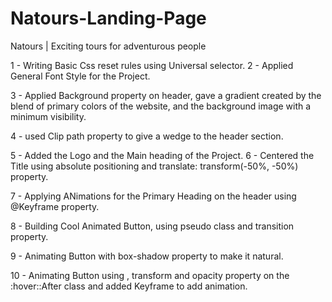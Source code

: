 # Natours-Landing-Page

Natours | Exciting tours for adventurous people

1 - Writing Basic Css reset rules using Universal selector.
2 - Applied General Font Style for the Project.

3 - Applied Background property on header, gave a gradient created by the blend of primary colors of the website, and the background image with a minimum visibility.

4 - used Clip path property to give a wedge to the header section.

5 - Added the Logo and the Main heading of the Project.
6 - Centered the Title using absolute positioning and translate: transform(-50%, -50%) property.

7 - Applying ANimations for the Primary Heading on the header using @Keyframe property.

8 - Building Cool Animated Button, using pseudo class and transition property.

9 - Animating Button with box-shadow property to make it natural.

10 - Animating Button using , transform and opacity property on the :hover::After class and added Keyframe to add animation.

